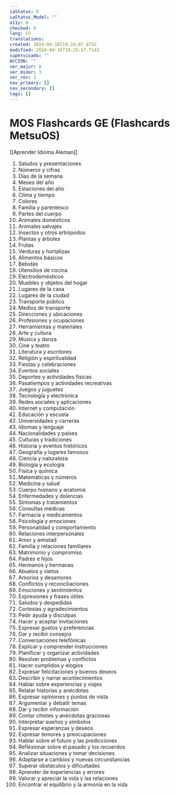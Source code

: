 ```yaml
---
iaStatus: 0
iaStatus_Model: ""
a11y: 0
checked: 0
lang: ES
translations: 
created: 2024-04-16T19:24:07.875Z
modified: 2024-04-16T19:25:17.714Z
supervisado: ""
ACCION: ""
ver_major: 0
ver_minor: 3
ver_rev: 1
nav_primary: []
nav_secondary: []
tags: []
---
```

# MOS Flashcards GE (Flashcards MetsuOS)

[[Aprender Idioma Aleman]]

1. Saludos y presentaciones
2. Números y cifras
3. Días de la semana
4. Meses del año
5. Estaciones del año
6. Clima y tiempo
7. Colores
8. Familia y parentesco
9. Partes del cuerpo
10. Animales domésticos
11. Animales salvajes
12. Insectos y otros artrópodos
13. Plantas y árboles
14. Frutas
15. Verduras y hortalizas
16. Alimentos básicos
17. Bebidas
18. Utensilios de cocina
19. Electrodomésticos
20. Muebles y objetos del hogar
21. Lugares de la casa
22. Lugares de la ciudad
23. Transporte público
24. Medios de transporte
25. Direcciones y ubicaciones
26. Profesiones y ocupaciones
27. Herramientas y materiales
28. Arte y cultura
29. Música y danza
30. Cine y teatro
31. Literatura y escritores
32. Religión y espiritualidad
33. Fiestas y celebraciones
34. Eventos sociales
35. Deportes y actividades físicas
36. Pasatiempos y actividades recreativas
37. Juegos y juguetes
38. Tecnología y electrónica
39. Redes sociales y aplicaciones
40. Internet y computación
41. Educación y escuela
42. Universidades y carreras
43. Idiomas y lenguaje
44. Nacionalidades y países
45. Culturas y tradiciones
46. Historia y eventos históricos
47. Geografía y lugares famosos
48. Ciencia y naturaleza
49. Biología y ecología
50. Física y química
51. Matemáticas y números
52. Medicina y salud
53. Cuerpo humano y anatomía
54. Enfermedades y dolencias
55. Síntomas y tratamientos
56. Consultas médicas
57. Farmacia y medicamentos
58. Psicología y emociones
59. Personalidad y comportamiento
60. Relaciones interpersonales
61. Amor y amistad
62. Familia y relaciones familiares
63. Matrimonio y compromiso
64. Padres e hijos
65. Hermanos y hermanas
66. Abuelos y nietos
67. Amoríos y desamores
68. Conflictos y reconciliaciones
69. Emociones y sentimientos
70. Expresiones y frases útiles
71. Saludos y despedidas
72. Cortesías y agradecimientos
73. Pedir ayuda y disculpas
74. Hacer y aceptar invitaciones
75. Expresar gustos y preferencias
76. Dar y recibir consejos
77. Conversaciones telefónicas
78. Explicar y comprender instrucciones
79. Planificar y organizar actividades
80. Resolver problemas y conflictos
81. Hacer cumplidos y elogios
82. Expresar felicitaciones y buenos deseos
83. Describir y narrar acontecimientos
84. Hablar sobre experiencias y viajes
85. Relatar historias y anécdotas
86. Expresar opiniones y puntos de vista
87. Argumentar y debatir temas
88. Dar y recibir información
89. Contar chistes y anécdotas graciosas
90. Interpretar sueños y símbolos
91. Expresar esperanzas y deseos
92. Expresar temores y preocupaciones
93. Hablar sobre el futuro y las predicciones
94. Reflexionar sobre el pasado y los recuerdos
95. Analizar situaciones y tomar decisiones
96. Adaptarse a cambios y nuevas circunstancias
97. Superar obstáculos y dificultades
98. Aprender de experiencias y errores
99. Valorar y apreciar la vida y las relaciones
100. Encontrar el equilibrio y la armonía en la vida
